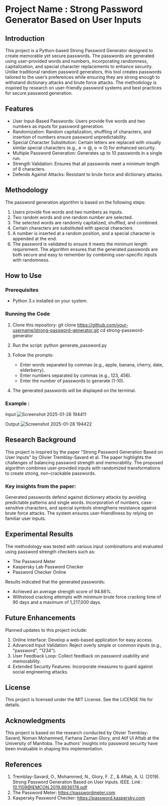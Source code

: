 # Project Name : Strong Password Generator Based on User Inputs



## Introduction 

This project is a Python-based Strong Password Generator designed to create memorable yet secure passwords. The passwords are generated using user-provided words and numbers, incorporating randomness, capitalization, and special character replacements to enhance security.
Unlike traditional random password generators, this tool creates passwords tailored to the user’s preferences while ensuring they are strong enough to withstand dictionary attacks and brute force attacks. The methodology is inspired by research on user-friendly password systems and best practices for secure password generation.


## Features 

- User Input-Based Passwords: Users provide five words and two numbers as inputs for password generation.
- Randomization: Random capitalization, shuffling of characters, and insertion of numbers ensure password unpredictability.
- Special Character Substitution: Certain letters are replaced with visually similar special characters (e.g., a → @, o → 0) for enhanced security.
- Multiple Password Generation: Generates up to 10 passwords in a single run.
- Strength Validation: Ensures that all passwords meet a minimum length of 8 characters.
- Defends Against Attacks: Resistant to brute force and dictionary attacks.


## Methodology 

The password generation algorithm is based on the following steps:
  1. Users provide five words and two numbers as inputs.
  2. Two random words and one random number are selected.
  3. The selected words are randomly capitalized, shuffled, and combined.
  4. Certain characters are substituted with special characters.
  5. A number is inserted at a random position, and a special character is appended at the end.
  6. The password is validated to ensure it meets the minimum length requirement.
The algorithm ensures that the generated passwords are both secure and easy to remember by combining user-specific inputs with randomness.


## How to Use

### Prerequisites
- Python 3.x installed on your system.

### Running the Code 
1. Clone this repository:
     git clone https://github.com/your-username/strong-password-generator.git
     cd strong-password-generator

2. Run the script:
    python generate_password.py

3. Follow the prompts:
    - Enter words separated by commas (e.g., apple, banana, cherry, date, elderberry).
    - Enter numbers separated by commas (e.g., 123, 456).
    - Enter the number of passwords to generate (1-10).

4. The generated passwords will be displayed on the terminal.


### Example :
Input
    ![Screenshot 2025-01-28 194411](https://github.com/user-attachments/assets/79013038-2f97-440a-81c6-13be1f2fae58)

Output 
    ![Screenshot 2025-01-28 194422](https://github.com/user-attachments/assets/413a8d0b-fc23-48a9-bd44-ecb688f88ab3)


## Research Background

This project is inspired by the paper "Strong Password Generation Based on User Inputs" by Olivier Tremblay-Savard et al. The paper highlights the challenges of balancing password strength and memorability. The proposed algorithm combines user-provided inputs with randomized transformations to create strong, non-crackable passwords.

### Key insights from the paper:

Generated passwords defend against dictionary attacks by avoiding predictable patterns and single words.
Incorporation of numbers, case-sensitive characters, and special symbols strengthens resistance against brute force attacks.
The system ensures user-friendliness by relying on familiar user inputs.
    

## Experimental Results

The methodology was tested with various input combinations and evaluated using password strength checkers such as:
  - The Password Meter
  - Kaspersky Lab Password Checker
  - Password Checker Online
    
Results indicated that the generated passwords:
  - Achieved an average strength score of 94.88%.
  - Withstood cracking attempts with minimum brute force cracking time of 90 days and a maximum of 1,217,000 days.


## Future Enhancements  

Planned updates to this project include:
  1. Online Interface: Develop a web-based application for easy access.
  2. Advanced Input Validation: Reject overly simple or common inputs (e.g., "password", "1234").
  3. User Feedback Loop: Collect feedback on password usability and memorability.
  4. Extended Security Features: Incorporate measures to guard against social engineering attacks.

## License 
     
This project is licensed under the MIT License. See the LICENSE file for details.

## Acknowledgments

This project is based on the research conducted by Olivier Tremblay-Savard, Noman Mohammed, Farhana Zaman Glory, and Atif Ul Aftab at the University of Manitoba. The authors' insights into password security have been invaluable in shaping this implementation.

## References

1. Tremblay-Savard, O., Mohammed, N., Glory, F. Z., & Aftab, A. U. (2019). Strong Password Generation Based on User Inputs. IEEE.   Link : [10.1109@IEMCON.2019.8936178.pdf](https://github.com/user-attachments/files/18574842/10.1109%40IEMCON.2019.8936178.pdf)
2. The Password Meter: https://passwordmeter.com
3. Kaspersky Password Checker: https://password.kaspersky.com

  


   
